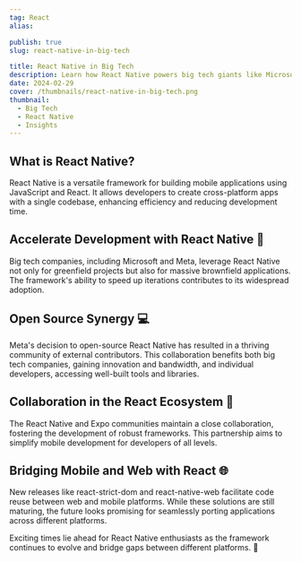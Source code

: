 ```yaml
---
tag: React
alias:

publish: true
slug: react-native-in-big-tech

title: React Native in Big Tech
description: Learn how React Native powers big tech giants like Microsoft and Meta, accelerating development. Open-source, and bridging mobile-web gap.
date: 2024-02-29
cover: /thumbnails/react-native-in-big-tech.png
thumbnail:
  - Big Tech
  - React Native
  - Insights
---
```



## What is React Native?
React Native is a versatile framework for building mobile applications using JavaScript and React. It allows developers to create cross-platform apps with a single codebase, enhancing efficiency and reducing development time.

## Accelerate Development with React Native 📱
Big tech companies, including Microsoft and Meta, leverage React Native not only for greenfield projects but also for massive brownfield applications. The framework's ability to speed up iterations contributes to its widespread adoption.

## Open Source Synergy 💻
Meta's decision to open-source React Native has resulted in a thriving community of external contributors. This collaboration benefits both big tech companies, gaining innovation and bandwidth, and individual developers, accessing well-built tools and libraries.

## Collaboration in the React Ecosystem 🙌
The React Native and Expo communities maintain a close collaboration, fostering the development of robust frameworks. This partnership aims to simplify mobile development for developers of all levels.

## Bridging Mobile and Web with React 🌐
New releases like react-strict-dom and react-native-web facilitate code reuse between web and mobile platforms. While these solutions are still maturing, the future looks promising for seamlessly porting applications across different platforms.

Exciting times lie ahead for React Native enthusiasts as the framework continues to evolve and bridge gaps between different platforms. 🚀
